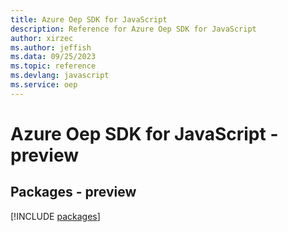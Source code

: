 ```yaml
---
title: Azure Oep SDK for JavaScript
description: Reference for Azure Oep SDK for JavaScript
author: xirzec
ms.author: jeffish
ms.data: 09/25/2023
ms.topic: reference
ms.devlang: javascript
ms.service: oep
---
```

# Azure Oep SDK for JavaScript - preview
## Packages - preview
[!INCLUDE [packages](oep-index.md)]
